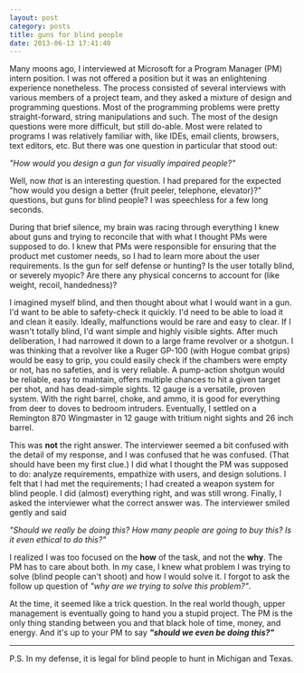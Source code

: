 ```yaml
---
layout: post
category: posts
title: guns for blind people
date: 2013-06-13 17:41:40
---
```


Many moons ago, I interviewed at Microsoft for a Program Manager (PM) intern position. I was not offered a position but it was an enlightening experience nonetheless. The process consisted of several interviews with various members of a project team, and they asked a mixture of design and programming questions. Most of the programming problems were pretty straight-forward, string manipulations and such. The most of the design questions were more difficult, but still do-able. Most were related to programs I was relatively familiar with, like IDEs, email clients, browsers, text editors, etc. But there was one question in particular that stood out:

*"How would you design a gun for visually impaired people?"*

Well, now *that* is an interesting question. I had prepared for the expected "how would you design a better {fruit peeler, telephone, elevator}?" questions, but guns for blind people? I was speechless for a few long seconds.

During that brief silence, my brain was racing through everything I knew about guns and trying to reconcile that with what I thought PMs were supposed to do. I knew that PMs were responsible for ensuring that the product met customer needs, so I had to learn more about the user requirements. Is the gun for self defense or hunting? Is the user totally blind, or severely myopic? Are there any physical concerns to account for (like weight, recoil, handedness)?

I imagined myself blind, and then thought about what I would want in a gun. I'd want to be able to safety-check it quickly. I'd need to be able to load it and clean it easily. Ideally, malfunctions would be rare and easy to clear. If I wasn't totally blind, I'd want simple and highly visible sights. After much deliberation, I had narrowed it down to a large frame revolver or a shotgun. I was thinking that a revolver like a Ruger GP-100 (with Hogue combat grips) would be easy to grip, you could easily check if the chambers were empty or not, has no safeties, and is very reliable. A pump-action shotgun would be reliable, easy to maintain, offers multiple chances to hit a given target per shot, and has dead-simple sights. 12 gauge is a versatile, proven system. With the right barrel, choke, and ammo, it is good for everything from deer to doves to bedroom intruders. Eventually, I settled on a Remington 870 Wingmaster in 12 gauge with tritium night sights and 26 inch barrel.

This was **not** the right answer. The interviewer seemed a bit confused with the detail of my response, and I was confused that he was confused. (That should have been my first clue.) I did what I thought the PM was supposed to do: analyze requirements, empathize with users, and design solutions. I felt that I had met the requirements; I had created a weapon system for blind people. I did (almost) everything right, and was still wrong. Finally, I asked the interviewer what the correct answer was. The interviewer smiled gently and said 

*"Should we really be doing this? How many people are going to buy this? Is it even ethical to do this?"*

I realized I was too focused on the **how** of the task, and not the **why**. The PM has to care about both. In my case, I knew what problem I was trying to solve (blind people can't shoot) and how I would solve it. I forgot to ask the follow up question of *"why are we trying to solve this problem?"*. 

At the time, it seemed like a trick question. In the real world though, upper management is eventually going to hand you a stupid project. The PM is the only thing standing between you and that black hole of time, money, and energy. And it's up to your PM to say ***"should we even be doing this?"***

---

P.S. In my defense, it is legal for blind people to hunt in Michigan and Texas.
